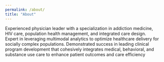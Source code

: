 ```yaml
---
permalink: /about/
title: "About"
---
```


Experienced physician leader with a specialization in addiction medicine, HIV care, population health management, and integrated care design. Expert in leveraging multimodal analytics to optimize healthcare delivery for socially complex populations. Demonstrated success in leading clinical program development that cohesively integrates medical, behavioral, and substance use care to enhance patient outcomes and care efficiency



